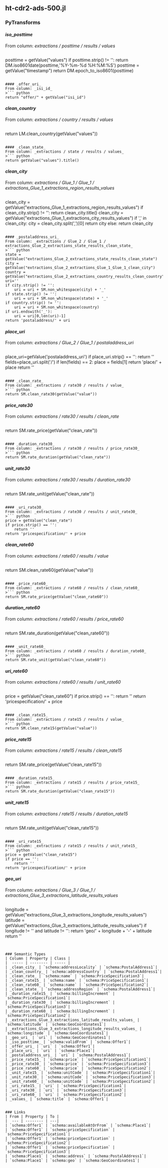 ## ht-cdr2-ads-500.jl

### PyTransforms
#### _iso_posttime_
From column: _extractions / posttime / results / values_
>``` python
posttime = getValue("values")
if posttime.strip() != '':
    return DM.iso8601date(posttime,'%Y-%m-%d %H:%M:%S')
posttime = getValue("timestamp")
return DM.epoch_to_iso8601(posttime)
```

#### _offer_uri_
From column: _isi_id_
>``` python
return "offer/" + getValue("isi_id")
```

#### _clean_country_
From column: _extractions / country / results / values_
>``` python
return LM.clean_country(getValue("values"))
```

#### _clean_state_
From column: _extractions / state / results / values_
>``` python
return getValue("values").title()
```

#### _clean_city_
From column: _extractions / Glue_1 / Glue_1 / extractions_Glue_1_extractions_region_results_values_
>``` python
clean_city = getValue("extractions_Glue_1_extractions_region_results_values")
if clean_city.strip() != '':
    return clean_city.title()
clean_city = getValue("extractions_Glue_1_extractions_city_results_values")
if ',' in clean_city:
    city = clean_city.split(',')[0]
    return city
else:
    return clean_city
```

#### _postaladdress_uri_
From column: _extractions / Glue_2 / Glue_1 / extractions_Glue_2_extractions_state_results_clean_state_
>``` python
state = getValue("extractions_Glue_2_extractions_state_results_clean_state")
city = getValue("extractions_Glue_2_extractions_Glue_1_Glue_1_clean_city")
country = getValue("extractions_Glue_2_extractions_country_results_clean_country")
uri=''
if city.strip() != '':
    uri = uri + SM.non_whitespace(city) + '_'
if state.strip() != '':
    uri = uri + SM.non_whitespace(state) + '_'
if country.strip() != '':
    uri = uri + SM.non_whitespace(country)
if uri.endswith('_'):
    uri = uri[0,len(uri)-1]
return 'postaladdress/' + uri
```

#### _place_uri_
From column: _extractions / Glue_2 / Glue_1 / postaladdress_uri_
>``` python
place_uri=getValue('postaladdress_uri')
if place_uri.strip() == '':
    return ''
fields=place_uri.split('/')
if len(fields) == 2:
    place = fields[1]
    return 'place/' + place
return ''
```

#### _clean_rate_
From column: _extractions / rate30 / results / value_
>``` python
return SM.clean_rate30(getValue("value"))
```

#### _price_rate30_
From column: _extractions / rate30 / results / clean_rate_
>``` python
return SM.rate_price(getValue("clean_rate"))
```

#### _duration_rate30_
From column: _extractions / rate30 / results / price_rate30_
>``` python
return SM.rate_duration(getValue("clean_rate"))
```

#### _unit_rate30_
From column: _extractions / rate30 / results / duration_rate30_
>``` python
return SM.rate_unit(getValue("clean_rate"))
```

#### _uri_rate30_
From column: _extractions / rate30 / results / unit_rate30_
>``` python
price = getValue("clean_rate")
if price.strip() == '':
    return ''
return 'pricespecification/' + price
```

#### _clean_rate60_
From column: _extractions / rate60 / results / value_
>``` python
return SM.clean_rate60(getValue("value"))
```

#### _price_rate60_
From column: _extractions / rate60 / results / clean_rate60_
>``` python
return SM.rate_price(getValue("clean_rate60"))
```

#### _duration_rate60_
From column: _extractions / rate60 / results / price_rate60_
>``` python
return SM.rate_duration(getValue("clean_rate60"))
```

#### _unit_rate60_
From column: _extractions / rate60 / results / duration_rate60_
>``` python
return SM.rate_unit(getValue("clean_rate60"))
```

#### _uri_rate60_
From column: _extractions / rate60 / results / unit_rate60_
>``` python
price = getValue("clean_rate60")
if price.strip() == '':
    return ''
return 'pricespecification/' + price
```

#### _clean_rate15_
From column: _extractions / rate15 / results / value_
>``` python
return SM.clean_rate15(getValue("value"))
```

#### _price_rate15_
From column: _extractions / rate15 / results / clean_rate15_
>``` python
return SM.rate_price(getValue("clean_rate15"))
```

#### _duration_rate15_
From column: _extractions / rate15 / results / price_rate15_
>``` python
return SM.rate_duration(getValue("clean_rate15"))
```

#### _unit_rate15_
From column: _extractions / rate15 / results / duration_rate15_
>``` python
return SM.rate_unit(getValue("clean_rate15"))
```

#### _uri_rate15_
From column: _extractions / rate15 / results / unit_rate15_
>``` python
price = getValue("clean_rate15")
if price == '':
    return ''
return 'pricespecification/' + price
```

#### _geo_uri_
From column: _extractions / Glue_3 / Glue_1 / extractions_Glue_3_extractions_latitude_results_values_
>``` python
longitude =  getValue("extractions_Glue_3_extractions_longitude_results_values")
latitude = getValue("extractions_Glue_3_extractions_latitude_results_values")
if longitude != '' and latitude != '':
    return 'geo/' + longitude + '-' + latitude
return ''
```


### Semantic Types
| Column | Property | Class |
|  ----- | -------- | ----- |
| _clean_city_ | `schema:addressLocality` | `schema:PostalAddress1`|
| _clean_country_ | `schema:addressCountry` | `schema:PostalAddress1`|
| _clean_rate_ | `schema:name` | `schema:PriceSpecification3`|
| _clean_rate15_ | `schema:name` | `schema:PriceSpecification1`|
| _clean_rate60_ | `schema:name` | `schema:PriceSpecification2`|
| _clean_state_ | `schema:addressRegion` | `schema:PostalAddress1`|
| _duration_rate15_ | `schema:billingIncrement` | `schema:PriceSpecification1`|
| _duration_rate30_ | `schema:billingIncrement` | `schema:PriceSpecification3`|
| _duration_rate60_ | `schema:billingIncrement` | `schema:PriceSpecification2`|
| _extractions_Glue_3_extractions_latitude_results_values_ | `schema:latitude` | `schema:GeoCoordinates1`|
| _extractions_Glue_3_extractions_longitude_results_values_ | `schema:longitude` | `schema:GeoCoordinates1`|
| _geo_uri_ | `uri` | `schema:GeoCoordinates1`|
| _iso_posttime_ | `schema:validFrom` | `schema:Offer1`|
| _offer_uri_ | `uri` | `schema:Offer1`|
| _place_uri_ | `uri` | `schema:Place1`|
| _postaladdress_uri_ | `uri` | `schema:PostalAddress1`|
| _price_rate15_ | `schema:price` | `schema:PriceSpecification1`|
| _price_rate30_ | `schema:price` | `schema:PriceSpecification3`|
| _price_rate60_ | `schema:price` | `schema:PriceSpecification2`|
| _unit_rate15_ | `schema:unitCode` | `schema:PriceSpecification1`|
| _unit_rate30_ | `schema:unitCode` | `schema:PriceSpecification3`|
| _unit_rate60_ | `schema:unitCode` | `schema:PriceSpecification2`|
| _uri_rate15_ | `uri` | `schema:PriceSpecification1`|
| _uri_rate30_ | `uri` | `schema:PriceSpecification3`|
| _uri_rate60_ | `uri` | `schema:PriceSpecification2`|
| _values_ | `schema:title` | `schema:Offer1`|


### Links
| From | Property | To |
|  --- | -------- | ---|
| `schema:Offer1` | `schema:availableAtOrFrom` | `schema:Place1`|
| `schema:Offer1` | `schema:priceSpecification` | `schema:PriceSpecification1`|
| `schema:Offer1` | `schema:priceSpecification` | `schema:PriceSpecification2`|
| `schema:Offer1` | `schema:priceSpecification` | `schema:PriceSpecification3`|
| `schema:Place1` | `schema:address` | `schema:PostalAddress1`|
| `schema:Place1` | `schema:geo` | `schema:GeoCoordinates1`|
